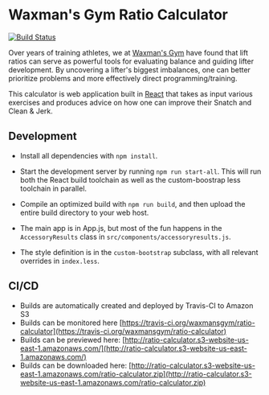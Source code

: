 Waxman's Gym Ratio Calculator
=============================

[![Build Status](https://travis-ci.org/waxmansgym/ratio-calculator.svg?branch=develop)](https://travis-ci.org/waxmansgym/ratio-calculator)

Over years of training athletes, we at [Waxman's Gym](http://www.waxmansgym.com) have found that lift ratios can serve as powerful tools for evaluating balance and guiding lifter development. By uncovering a lifter's biggest imbalances, one can better prioritize problems and more effectively direct programming/training.

This calculator is web application built in [React](https://facebook.github.io/react/) that takes as input various exercises and produces advice on how one can improve their Snatch and Clean & Jerk.

## Development

- Install all dependencies with `npm install`.
- Start the development server by running `npm run start-all`. This will run both the React build toolchain as well as the custom-boostrap less toolchain in parallel.
- Compile an optimized build with `npm run build`, and then upload the entire build directory to your web host.

- The main app is in App.js, but most of the fun happens in the `AccessoryResults` class in `src/components/accessoryresults.js`.
- The style definition is in the `custom-bootstrap` subclass, with all relevant overrides in `index.less`.

## CI/CD

- Builds are automatically created and deployed by Travis-CI to Amazon S3
- Builds can be monitored here [https://travis-ci.org/waxmansgym/ratio-calculator](https://travis-ci.org/waxmansgym/ratio-calculator)
- Builds can be previewed here: [http://ratio-calculator.s3-website-us-east-1.amazonaws.com/](http://ratio-calculator.s3-website-us-east-1.amazonaws.com/)
- Builds can be downloaded here: [http://ratio-calculator.s3-website-us-east-1.amazonaws.com/ratio-calculator.zip](http://ratio-calculator.s3-website-us-east-1.amazonaws.com/ratio-calculator.zip)
